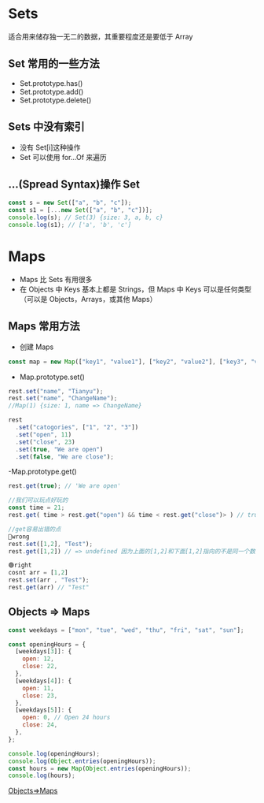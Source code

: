 # Sets

适合用来储存独一无二的数据，其重要程度还是要低于 Array

## Set 常用的一些方法

- Set.prototype.has()
- Set.prototype.add()
- Set.prototype.delete()

## Sets 中没有索引

- 没有 Set[i]这种操作
- Set 可以使用 for...Of 来遍历

## ...(Spread Syntax)操作 Set

```javascript
const s = new Set(["a", "b", "c"]);
const s1 = [...new Set(["a", "b", "c"])];
console.log(s); // Set(3) {size: 3, a, b, c}
console.log(s1); // ['a', 'b', 'c']
```

# Maps

- Maps 比 Sets 有用很多
- 在 Objects 中 Keys 基本上都是 Strings，但 Maps 中 Keys 可以是任何类型（可以是 Objects，Arrays，或其他 Maps）

## Maps 常用方法

- 创建 Maps

```javascript
const map = new Map(["key1", "value1"], ["key2", "value2"], ["key3", "value3"]);
```

- Map.prototype.set()

```javascript
rest.set("name", "Tianyu");
rest.set("name", "ChangeName");
//Map(1) {size: 1, name => ChangeName}

rest
  .set("catogories", ["1", "2", "3"])
  .set("open", 11)
  .set("close", 23)
  .set(true, "We are open")
  .set(false, "We are close");
```

-Map.prototype.get()

```javascript
rest.get(true); // 'We are open'

//我们可以玩点好玩的
const time = 21;
rest.get( time > rest.get("open") && time < rest.get("close")> ) // true => "We are oepn"

//get容易出错的点
🔴wrong
rest.set([1,2], "Test");
rest.get([1,2]) // => undefined 因为上面的[1,2]和下面[1,2]指向的不是同一个数组

🟢right
cosnt arr = [1,2]
rest.set(arr , "Test");
rest.get(arr) // "Test"

```

## Objects => Maps

```javascript
const weekdays = ["mon", "tue", "wed", "thu", "fri", "sat", "sun"];

const openingHours = {
  [weekdays[3]]: {
    open: 12,
    close: 22,
  },
  [weekdays[4]]: {
    open: 11,
    close: 23,
  },
  [weekdays[5]]: {
    open: 0, // Open 24 hours
    close: 24,
  },
};

console.log(openingHours);
console.log(Object.entries(openingHours));
const hours = new Map(Object.entries(openingHours));
console.log(hours);
```
[Objects=>Maps](./Pics/image%205.png)
